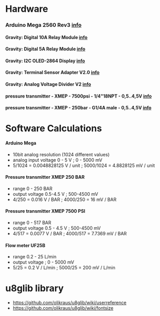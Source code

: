 # Hardware
### Arduino Mega 2560 Rev3 [info](https://store.arduino.cc/arduino-mega-2560-rev3)
#### Gravity: Digital 10A Relay Module [info](https://www.dfrobot.com/product-1572.html)
#### Gravity: Digital 5A Relay Module [info](https://www.dfrobot.com/product-64.html)
#### Gravity: I2C OLED-2864 Display [info](https://www.dfrobot.com/product-1576.html)
#### Gravity: Terminal Sensor Adapter V2.0 [info](https://www.dfrobot.com/product-203.html)
#### Gravity: Analog Voltage Divider V2 [info](https://www.dfrobot.com/product-90.html) 
#### pressure transmitter - XMEP - 7500psi - 1/4"18NPT - 0,5..4,5V [info](https://www.se.com/uk/en/product/XMEP7K5PT130/pressure-transmitter---xmep---7500psi---1-4%2218npt---0%2C5..4%2C5v---deutsch---set-1/)
#### pressure transmitter - XMEP - 250bar - G1/4A male - 0,5..4,5V [info](https://www.se.com/uk/en/product/XMEP250BT11F/pressure-transmitter---xmep---250bar---g1-4a-male---0%2C5..4%2C5v---deutsch---set-1/)
 
# Software Calculations
#### Arduino Mega 
* 10bit analog resolution (1024 different values)
* analog input voltage 0 - 5 V ; 0 - 5000 mV
* 5/1024 = 0.0048828125 V / unit ; 5000/1024 = 4.8828125 mV / unit

#### Pressure transmitter XMEP 250 BAR
* range 0 - 250 BAR
* output voltage 0.5-4.5 V ; 500-4500 mV
* 4/250 = 0.016 V / BAR ; 4000/250 = 16 mV / BAR

#### Pressure transmitter XMEP 7500 PSI
* range 0 - 517 BAR
* output voltage 0.5 - 4.5 V ; 500-4500 mV 
* 4/517 = 0.0077 V / BAR ; 4000/517 = 7.7369 mV / BAR

#### Flow meter UF25B
* range 0.2 - 25 L/min
* output voltage ; 0 - 5000 mV 
* 5/25 = 0.2 V / L/min ; 5000/25 = 200 mV / L/min

# u8glib library
* https://github.com/olikraus/u8glib/wiki/userreference
* https://github.com/olikraus/u8glib/wiki/fontsize


